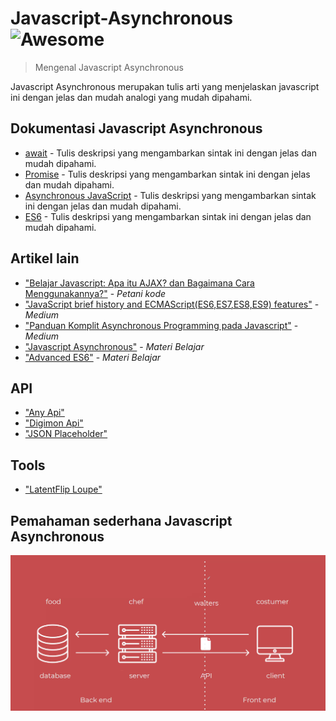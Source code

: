# Javascript-Asynchronous ![Awesome](https://cdn.rawgit.com/sindresorhus/awesome/d7305f38d29fed78fa85652e3a63e154dd8e8829/media/badge.svg)

> Mengenal Javascript Asynchronous

Javascript Asynchronous merupakan tulis arti yang menjelaskan javascript ini dengan jelas dan mudah analogi yang mudah dipahami.

## Dokumentasi Javascript Asynchronous

- [await](https://developer.mozilla.org/en-US/docs/Web/JavaScript/Reference/Operators/await) - Tulis deskripsi yang mengambarkan sintak ini dengan jelas dan mudah dipahami.
- [Promise](https://developer.mozilla.org/en-US/docs/Web/JavaScript/Reference/Global_Objects/Promise) - Tulis deskripsi yang mengambarkan sintak ini dengan jelas dan mudah dipahami.
- [Asynchronous JavaScript](https://developer.mozilla.org/en-US/docs/Learn/JavaScript/Asynchronous) - Tulis deskripsi yang mengambarkan sintak ini dengan jelas dan mudah dipahami.
- [ES6](https://www.w3schools.com/js/js_es6.asp) - Tulis deskripsi yang mengambarkan sintak ini dengan jelas dan mudah dipahami.




## Artikel lain

- ["Belajar Javascript: Apa itu AJAX? dan Bagaimana Cara Menggunakannya?"](https://www.petanikode.com/javascript-ajax/) - _Petani kode_
- ["JavaScript brief history and ECMAScript(ES6,ES7,ES8,ES9) features"](https://medium.com/@madasamy/javascript-brief-history-and-ecmascript-es6-es7-es8-features-673973394df4) - _Medium_
- ["Panduan Komplit Asynchronous Programming pada Javascript"](https://medium.com/coderupa/panduan-komplit-asynchronous-programming-pada-javascript-part-1-fca22279c056) - _Medium_
- ["Javascript Asynchronous"](https://studentutac-my.sharepoint.com/:p:/r/personal/041214065_ecampus_ut_ac_id/_layouts/15/Doc.aspx?sourcedoc=%7B33010157-8ECB-4ECA-8445-C7CE287FF990%7D&file=Javascript%20-%20Asynchronous.pptx&action=edit&mobileredirect=true) - _Materi Belajar_
- ["Advanced ES6"](https://studentutac-my.sharepoint.com/:p:/r/personal/041214065_ecampus_ut_ac_id/_layouts/15/Doc.aspx?sourcedoc=%7B9630E678-84FB-460A-8A55-7AFC0D5DC202%7D&file=Advanced%20ES6.pptx&action=edit&mobileredirect=true) - _Materi Belajar_

## API

- ["Any Api"](https://any-api.com/) 
- ["Digimon Api"](https://digimon-api.vercel.app/) 
- ["JSON Placeholder"](https://jsonplaceholder.typicode.com/) 


## Tools
- ["LatentFlip Loupe"](http://latentflip.com/loupe/) 


## Pemahaman sederhana Javascript Asynchronous
![](demo.png)











